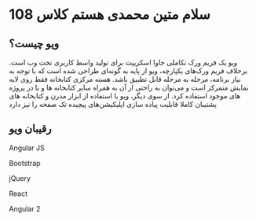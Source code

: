 # سلام متین محمدی هستم کلاس 108

## ویو چیست؟

ویو یک فریم ورک تکاملی جاوا اسکریپت برای تولید واسط کاربری تحت وب است. برخلاف فریم ورک‌های یکپارچه، ویو از پایه به گونه‌ای طراحی شده است که با توجه به نیاز برنامه، مرحله به مرحله قابل تطبیق باشد. هسته مرکزی کتابخانه فقط روی لایه نمایش متمرکز است و می‌توان به راحتی از آن به همراه سایر کتابخانه ها و یا در پروژه های موجود استفاده کرد. از سوی دیگر، ویو با استفاده از ابزار مدرن و کتابخانه های پشتیبان کاملا قابلیت پیاده سازی اپلیکیشن‌های پیچیده‌ تک صفحه را نیز دارد

## رقیبان ویو

Angular JS 

Bootstrap

jQuery

React 

Angular 2